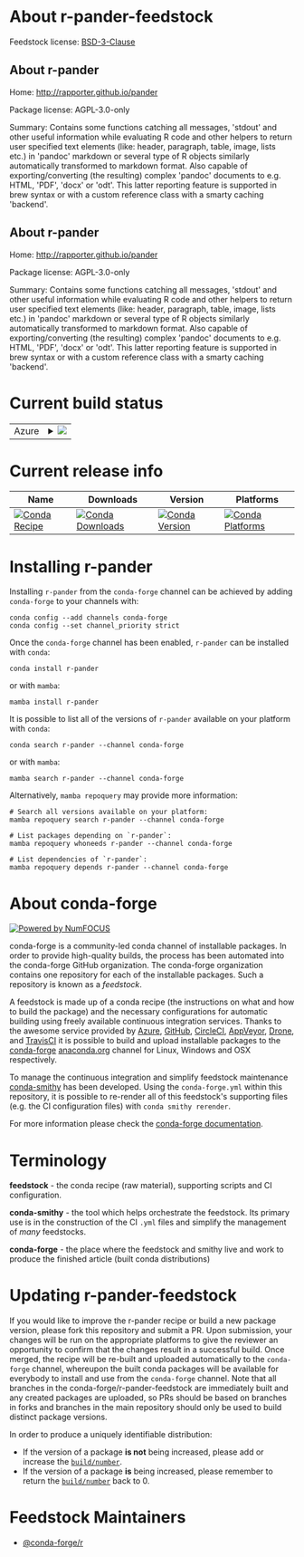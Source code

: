About r-pander-feedstock
========================

Feedstock license: [BSD-3-Clause](https://github.com/conda-forge/r-pander-feedstock/blob/main/LICENSE.txt)


About r-pander
--------------

Home: http://rapporter.github.io/pander

Package license: AGPL-3.0-only

Summary: Contains some functions catching all messages, 'stdout' and other useful information while evaluating R code and other helpers to return user specified text elements (like: header, paragraph, table, image, lists etc.) in 'pandoc' markdown or several type of R objects similarly automatically transformed to markdown format. Also capable of exporting/converting (the resulting) complex 'pandoc' documents to e.g. HTML, 'PDF', 'docx' or 'odt'. This latter reporting feature is supported in brew syntax or with a custom reference class with a smarty caching 'backend'.

About r-pander
--------------

Home: http://rapporter.github.io/pander

Package license: AGPL-3.0-only

Summary: Contains some functions catching all messages, 'stdout' and other useful information while evaluating R code and other helpers to return user specified text elements (like: header, paragraph, table, image, lists etc.) in 'pandoc' markdown or several type of R objects similarly automatically transformed to markdown format. Also capable of exporting/converting (the resulting) complex 'pandoc' documents to e.g. HTML, 'PDF', 'docx' or 'odt'. This latter reporting feature is supported in brew syntax or with a custom reference class with a smarty caching 'backend'.

Current build status
====================


<table>
    
  <tr>
    <td>Azure</td>
    <td>
      <details>
        <summary>
          <a href="https://dev.azure.com/conda-forge/feedstock-builds/_build/latest?definitionId=1419&branchName=main">
            <img src="https://dev.azure.com/conda-forge/feedstock-builds/_apis/build/status/r-pander-feedstock?branchName=main">
          </a>
        </summary>
        <table>
          <thead><tr><th>Variant</th><th>Status</th></tr></thead>
          <tbody><tr>
              <td>linux_64_r_base4.3</td>
              <td>
                <a href="https://dev.azure.com/conda-forge/feedstock-builds/_build/latest?definitionId=1419&branchName=main">
                  <img src="https://dev.azure.com/conda-forge/feedstock-builds/_apis/build/status/r-pander-feedstock?branchName=main&jobName=linux&configuration=linux%20linux_64_r_base4.3" alt="variant">
                </a>
              </td>
            </tr><tr>
              <td>linux_64_r_base4.4</td>
              <td>
                <a href="https://dev.azure.com/conda-forge/feedstock-builds/_build/latest?definitionId=1419&branchName=main">
                  <img src="https://dev.azure.com/conda-forge/feedstock-builds/_apis/build/status/r-pander-feedstock?branchName=main&jobName=linux&configuration=linux%20linux_64_r_base4.4" alt="variant">
                </a>
              </td>
            </tr><tr>
              <td>linux_aarch64_r_base4.3</td>
              <td>
                <a href="https://dev.azure.com/conda-forge/feedstock-builds/_build/latest?definitionId=1419&branchName=main">
                  <img src="https://dev.azure.com/conda-forge/feedstock-builds/_apis/build/status/r-pander-feedstock?branchName=main&jobName=linux&configuration=linux%20linux_aarch64_r_base4.3" alt="variant">
                </a>
              </td>
            </tr><tr>
              <td>linux_aarch64_r_base4.4</td>
              <td>
                <a href="https://dev.azure.com/conda-forge/feedstock-builds/_build/latest?definitionId=1419&branchName=main">
                  <img src="https://dev.azure.com/conda-forge/feedstock-builds/_apis/build/status/r-pander-feedstock?branchName=main&jobName=linux&configuration=linux%20linux_aarch64_r_base4.4" alt="variant">
                </a>
              </td>
            </tr><tr>
              <td>osx_64_r_base4.3</td>
              <td>
                <a href="https://dev.azure.com/conda-forge/feedstock-builds/_build/latest?definitionId=1419&branchName=main">
                  <img src="https://dev.azure.com/conda-forge/feedstock-builds/_apis/build/status/r-pander-feedstock?branchName=main&jobName=osx&configuration=osx%20osx_64_r_base4.3" alt="variant">
                </a>
              </td>
            </tr><tr>
              <td>osx_64_r_base4.4</td>
              <td>
                <a href="https://dev.azure.com/conda-forge/feedstock-builds/_build/latest?definitionId=1419&branchName=main">
                  <img src="https://dev.azure.com/conda-forge/feedstock-builds/_apis/build/status/r-pander-feedstock?branchName=main&jobName=osx&configuration=osx%20osx_64_r_base4.4" alt="variant">
                </a>
              </td>
            </tr><tr>
              <td>win_64_r_base4.3</td>
              <td>
                <a href="https://dev.azure.com/conda-forge/feedstock-builds/_build/latest?definitionId=1419&branchName=main">
                  <img src="https://dev.azure.com/conda-forge/feedstock-builds/_apis/build/status/r-pander-feedstock?branchName=main&jobName=win&configuration=win%20win_64_r_base4.3" alt="variant">
                </a>
              </td>
            </tr><tr>
              <td>win_64_r_base4.4</td>
              <td>
                <a href="https://dev.azure.com/conda-forge/feedstock-builds/_build/latest?definitionId=1419&branchName=main">
                  <img src="https://dev.azure.com/conda-forge/feedstock-builds/_apis/build/status/r-pander-feedstock?branchName=main&jobName=win&configuration=win%20win_64_r_base4.4" alt="variant">
                </a>
              </td>
            </tr>
          </tbody>
        </table>
      </details>
    </td>
  </tr>
</table>

Current release info
====================

| Name | Downloads | Version | Platforms |
| --- | --- | --- | --- |
| [![Conda Recipe](https://img.shields.io/badge/recipe-r--pander-green.svg)](https://anaconda.org/conda-forge/r-pander) | [![Conda Downloads](https://img.shields.io/conda/dn/conda-forge/r-pander.svg)](https://anaconda.org/conda-forge/r-pander) | [![Conda Version](https://img.shields.io/conda/vn/conda-forge/r-pander.svg)](https://anaconda.org/conda-forge/r-pander) | [![Conda Platforms](https://img.shields.io/conda/pn/conda-forge/r-pander.svg)](https://anaconda.org/conda-forge/r-pander) |

Installing r-pander
===================

Installing `r-pander` from the `conda-forge` channel can be achieved by adding `conda-forge` to your channels with:

```
conda config --add channels conda-forge
conda config --set channel_priority strict
```

Once the `conda-forge` channel has been enabled, `r-pander` can be installed with `conda`:

```
conda install r-pander
```

or with `mamba`:

```
mamba install r-pander
```

It is possible to list all of the versions of `r-pander` available on your platform with `conda`:

```
conda search r-pander --channel conda-forge
```

or with `mamba`:

```
mamba search r-pander --channel conda-forge
```

Alternatively, `mamba repoquery` may provide more information:

```
# Search all versions available on your platform:
mamba repoquery search r-pander --channel conda-forge

# List packages depending on `r-pander`:
mamba repoquery whoneeds r-pander --channel conda-forge

# List dependencies of `r-pander`:
mamba repoquery depends r-pander --channel conda-forge
```


About conda-forge
=================

[![Powered by
NumFOCUS](https://img.shields.io/badge/powered%20by-NumFOCUS-orange.svg?style=flat&colorA=E1523D&colorB=007D8A)](https://numfocus.org)

conda-forge is a community-led conda channel of installable packages.
In order to provide high-quality builds, the process has been automated into the
conda-forge GitHub organization. The conda-forge organization contains one repository
for each of the installable packages. Such a repository is known as a *feedstock*.

A feedstock is made up of a conda recipe (the instructions on what and how to build
the package) and the necessary configurations for automatic building using freely
available continuous integration services. Thanks to the awesome service provided by
[Azure](https://azure.microsoft.com/en-us/services/devops/), [GitHub](https://github.com/),
[CircleCI](https://circleci.com/), [AppVeyor](https://www.appveyor.com/),
[Drone](https://cloud.drone.io/welcome), and [TravisCI](https://travis-ci.com/)
it is possible to build and upload installable packages to the
[conda-forge](https://anaconda.org/conda-forge) [anaconda.org](https://anaconda.org/)
channel for Linux, Windows and OSX respectively.

To manage the continuous integration and simplify feedstock maintenance
[conda-smithy](https://github.com/conda-forge/conda-smithy) has been developed.
Using the ``conda-forge.yml`` within this repository, it is possible to re-render all of
this feedstock's supporting files (e.g. the CI configuration files) with ``conda smithy rerender``.

For more information please check the [conda-forge documentation](https://conda-forge.org/docs/).

Terminology
===========

**feedstock** - the conda recipe (raw material), supporting scripts and CI configuration.

**conda-smithy** - the tool which helps orchestrate the feedstock.
                   Its primary use is in the construction of the CI ``.yml`` files
                   and simplify the management of *many* feedstocks.

**conda-forge** - the place where the feedstock and smithy live and work to
                  produce the finished article (built conda distributions)


Updating r-pander-feedstock
===========================

If you would like to improve the r-pander recipe or build a new
package version, please fork this repository and submit a PR. Upon submission,
your changes will be run on the appropriate platforms to give the reviewer an
opportunity to confirm that the changes result in a successful build. Once
merged, the recipe will be re-built and uploaded automatically to the
`conda-forge` channel, whereupon the built conda packages will be available for
everybody to install and use from the `conda-forge` channel.
Note that all branches in the conda-forge/r-pander-feedstock are
immediately built and any created packages are uploaded, so PRs should be based
on branches in forks and branches in the main repository should only be used to
build distinct package versions.

In order to produce a uniquely identifiable distribution:
 * If the version of a package **is not** being increased, please add or increase
   the [``build/number``](https://docs.conda.io/projects/conda-build/en/latest/resources/define-metadata.html#build-number-and-string).
 * If the version of a package **is** being increased, please remember to return
   the [``build/number``](https://docs.conda.io/projects/conda-build/en/latest/resources/define-metadata.html#build-number-and-string)
   back to 0.

Feedstock Maintainers
=====================

* [@conda-forge/r](https://github.com/orgs/conda-forge/teams/r/)

